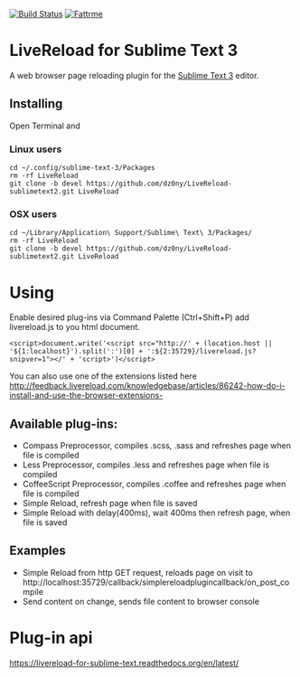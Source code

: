 [![Build Status](https://travis-ci.org/dz0ny/LiveReload-sublimetext2.png?branch=devel)](https://travis-ci.org/dz0ny/LiveReload-sublimetext2)
[![Fattrme](http://api.flattr.com/button/flattr-badge-large.png)](http://flattr.com/thing/1492893/dz0nyLiveReload-sublimetext2-on-GitHub)

# LiveReload for Sublime Text 3

A web browser page reloading plugin for the [Sublime Text 3](http://sublimetext.com "Sublime Text 3") editor. 

## Installing

Open Terminal and

### Linux users

```
cd ~/.config/sublime-text-3/Packages
rm -rf LiveReload
git clone -b devel https://github.com/dz0ny/LiveReload-sublimetext2.git LiveReload
```

### OSX users

```
cd ~/Library/Application\ Support/Sublime\ Text\ 3/Packages/
rm -rf LiveReload
git clone -b devel https://github.com/dz0ny/LiveReload-sublimetext2.git LiveReload
```

# Using

Enable desired plug-ins via Command Palette (Ctrl+Shift+P) add livereload.js to you html document.

```<script>document.write('<script src="http://' + (location.host || '${1:localhost}').split(':')[0] + ':${2:35729}/livereload.js?snipver=1"></' + 'script>')</script>```

You can also use one of the extensions listed here http://feedback.livereload.com/knowledgebase/articles/86242-how-do-i-install-and-use-the-browser-extensions-

## Available plug-ins:

 - Compass Preprocessor, compiles .scss, .sass and refreshes page when file is compiled
 - Less Preprocessor, compiles .less and refreshes page when file is compiled
 - CoffeeScript Preprocessor, compiles .coffee and refreshes page when file is compiled
 - Simple Reload, refresh page when file is saved
 - Simple Reload with delay(400ms), wait 400ms then refresh page, when file is saved

## Examples

 - Simple Reload from http GET request, reloads page on visit to http://localhost:35729/callback/simplereloadplugincallback/on_post_compile
 - Send content on change, sends file content to browser console

# Plug-in api

https://livereload-for-sublime-text.readthedocs.org/en/latest/
